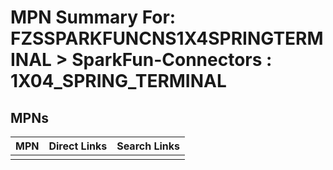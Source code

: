 



# MPN Summary For: FZSSPARKFUNCNS1X4SPRINGTERMINAL > SparkFun-Connectors : 1X04_SPRING_TERMINAL

## MPNs
  

|MPN|Direct Links|Search Links|
| :--- | :--- | :--- |
||||
